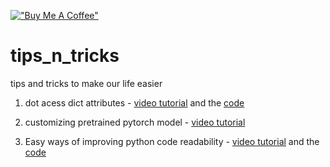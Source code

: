 [!["Buy Me A Coffee"](https://www.buymeacoffee.com/assets/img/custom_images/orange_img.png)](https://www.buymeacoffee.com/anujshah645)

# tips_n_tricks
tips and tricks to make our life easier
1. dot acess dict attributes - [video tutorial](https://www.youtube.com/watch?v=HTz_tMpcZG4&list=PLd9i_xMMzZF5TDhogy0CVtev4zLtRROeY&index=1) and the [code](https://github.com/anujshah1003/tips_n_tricks/tree/main/dot_access_dict_attributes)

2. customizing pretrained pytorch model - [video tutorial](https://www.youtube.com/watch?v=QuE0zLLIkOg&list=PLd9i_xMMzZF5TDhogy0CVtev4zLtRROeY&index=2)

3. Easy ways of improving python code readability - [video tutorial](https://www.youtube.com/watch?v=A08QPsYhAWQ&list=PLd9i_xMMzZF5TDhogy0CVtev4zLtRROeY&index=3) and the [code](https://github.com/anujshah1003/tips_n_tricks/tree/main/improving_python_code_readability)
